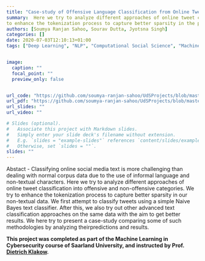 ```yaml
---
title: "Case-study of Offensive Language Classification from Online Tweets"
summary:  Here we try to analyze different approaches of online tweet classification into offensive and non-offensive categories in the presence of emoticons. We try
to enhance the tokenization process to capture better sparsity in the presence of non-textual corpus. 
authors: [Soumya Ranjan Sahoo, Sourav Dutta, Jyotsna Singh]
categories: []
date: 2020-07-03T12:10:13+01:00
tags: ["Deep Learning", "NLP", "Computational Social Science", "Machine Learning"]


image:
  caption: ""
  focal_point: ""
  preview_only: false


url_code: "https://github.com/soumya-ranjan-sahoo/UdSProjects/blob/master/SNLP/source_code/snlp_project.ipynb"
url_pdf: "https://github.com/soumya-ranjan-sahoo/UdSProjects/blob/master/SNLP/project_report.pdf"
url_slides: ""
url_video: ""

# Slides (optional).
#   Associate this project with Markdown slides.
#   Simply enter your slide deck's filename without extension.
#   E.g. `slides = "example-slides"` references `content/slides/example-slides.md`.
#   Otherwise, set `slides = ""`.
slides: ""
---
```

Abstact - Classifying online social media text is more challenging than dealing with normal corpus data due to the use of informal language and non-textual characters. Here we try to analyze different approaches of online tweet classification into offensive and non-offensive categories. We try to enhance the tokenization process to capture better sparsity in our non-textual data. We first attempt to classify tweets using a simple Naive Bayes text classifier. After this, we also try out other advanced text classification approaches on the same data with the aim to get better results. We here try to present a case-study comparing some of such methodologies by analyzing theirpredictions and results.

**This project was completed as part of the Machine Learning in Cybersecurity course of Saarland University, and instructed by Prof. [Dietrich Klakow](https://scholar.google.com/citations?hl=en&user=_HtGYmoAAAAJ).**
